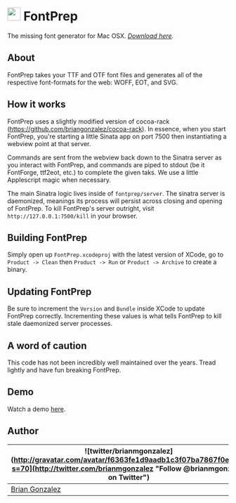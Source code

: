 <img src='https://rawgithub.com/briangonzalez/fontprep/master/fontprep/server/application/assets/images/logo.svg' height='30'> FontPrep 
========
The missing font generator for Mac OSX. _[Download here](https://github.com/briangonzalez/fontprep/releases)._

About
-----
FontPrep takes your TTF and OTF font files and generates all of the respective font-formats for the web: WOFF, EOT, and SVG.

How it works
----------
FontPrep uses a slightly modified version of cocoa-rack (https://github.com/briangonzalez/cocoa-rack). In essence, when you start FontPrep, you're starting a little Sinata app on port 7500 then instantiating a webview point at that server. 

Commands are sent from the webview back down to the Sinatra server as you interact with FontPrep, and commands are piped to stdout (be it FontForge, ttf2eot, etc.) to complete the given taks. We use a little Applescript magic when necessary.

The main Sinatra logic lives inside of `fontprep/server`. The sinatra server is daemonized, meanings its process will persist across closing and opening of FontPrep. To kill FontPrep's server outright, visit `http://127.0.0.1:7500/kill` in your browser.   

Building FontPrep
-----------------
Simply open up `FontPrep.xcodeproj` with the latest version of XCode, go to `Product -> Clean` then `Product -> Run` or `Product -> Archive` to create a binary.

Updating FontPrep
-----------------
Be sure to increment the `Version` and `Bundle` inside XCode to update FontPrep correctly. Incrementing these values is what tells FontPrep to kill stale daemonized server processes. 

A word of caution
-----------------
This code has not been incredibly well maintained over the years. Tread lightly and have fun breaking FontPrep.

Demo
----
Watch a demo [here](http://www.youtube.com/watch?feature=player_embedded&v=4nF3GHHOw-E).

Author
------
| ![twitter/brianmgonzalez](http://gravatar.com/avatar/f6363fe1d9aadb1c3f07ba7867f0e854?s=70](http://twitter.com/brianmgonzalez "Follow @brianmgonzalez on Twitter") |
|---|
| [Brian Gonzalez](http://briangonzalez.org) |

